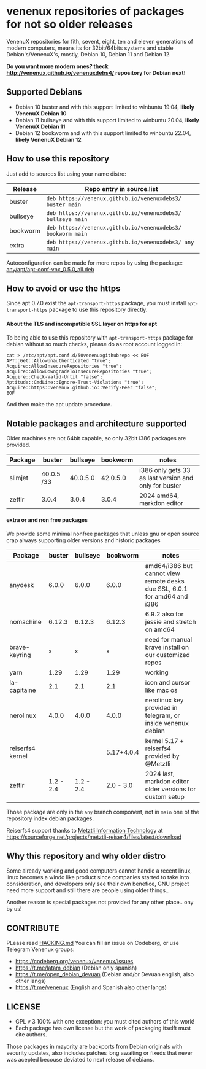 # venenux repositories of packages for not so older releases

VenenuX repositories for fith, sevent, eight, ten and eleven generations of modern computers, means 
its for 32bit/64bits systems and stable Debian's/VenenuX's, mostly, Debian 10, Debian 11 and Debian 12.

**Do you want more modern ones? theck http://venenux.github.io/venenuxdebs4/ repository for Debian next!**

## Supported Debians

* Debian 10 buster and with this support limited to winbuntu 19.04, **likely VenenuX Debian 10**
* Debian 11 bullseye and with this support limited to winbuntu 20.04, **likely VenenuX Debian 11**
* Debian 12 bookworm and with this support limited to winbuntu 22.04, **likely VenenuX Debian 12**

## How to use this repository

Just add to sources list using your name distro:

| Release  | Repo entry in source.list |
| -------- | ------------------------------------------------------------- |
| buster   | `deb https://venenux.github.io/venenuxdebs3/ buster main`    |
| bullseye | `deb https://venenux.github.io/venenuxdebs3/ bullseye main`    |
| bookworm | `deb https://venenux.github.io/venenuxdebs3/ bookworm main`   |
| extra    | `deb https://venenux.github.io/venenuxdebs3/ any main`       |

Autoconfiguration can be made for more repos by using the package: [any/apt/apt-conf-vnx_0.5.0_all.deb](any/apt/apt-conf-vnx_0.5.0_all.deb)

## How to avoid or use the https

Since apt 0.7.0 exist the `apt-transport-https` package,
you must install  `apt-transport-https` package to use this repository directly.

#### About the TLS and incompatible SSL layer on https for apt

To being able to use this repository with `apt-transport-https` package for debian without so much checks, 
please do as root account logged in:

```
cat > /etc/apt/apt.conf.d/50venenuxgithubrepo << EOF
APT::Get::AllowUnauthenticated "true";
Acquire::AllowInsecureRepositories "true";
Acquire::AllowDowngradeToInsecureRepositories "true";
Acquire::Check-Valid-Until "false";
Aptitude::CmdLine::Ignore-Trust-Violations "true";
Acquire::https::venenux.github.io::Verify-Peer "false";
EOF
```

And then make the apt update procedure.

## Notable packages and architecture supported

Older machines are not 64bit capable, so only 32bit i386 packages are provided.

| Package            | buster     | bullseye   | bookworm   | notes    |
| ------------------ | ---------- | ---------- | ---------- | -------- |
| slimjet            | 40.0.5 /33 | 40.0.5.0   | 42.0.5.0   | i386 only gets 33 as last version and only for buster |
| zettlr             | 3.0.4      | 3.0.4      | 3.0.4      | 2024 amd64, markdon editor

#### extra or and non free packages

We provide some minimal nonfree packages that unless gnu or open source crap 
always supporting older versions and historic packages


| Package            | buster     | bullseye   | bookworm   | notes    |
| ------------------ | ---------- | ---------- | ---------- | -------- |
| anydesk            | 6.0.0      | 6.0.0      | 6.0.0      | amd64/i386 but cannot view remote desks due SSL, 6.0.1 for amd64 and i386 |
| nomachine          | 6.12.3     | 6.12.3     | 6.12.3     | 6.9.2 also for jessie and stretch on amd64 |
| brave-keyring      |   x        |     x      |     x      | need for manual brave install on our customized repos  |
| yarn               |  1.29      | 1.29       | 1.29       | working    |
| la-capitaine       | 2.1        | 2.1        | 2.1        | icon and cursor like mac os |
| nerolinux          | 4.0.0      | 4.0.0      | 4.0.0      | nerolinux key provided in telegram, or inside venenux debian |
| reiserfs4 kernel   |            |            | 5.17+4.0.4 | kernel 5.17 + reiserfs4 provided by @Metztli |
| zettlr             | 1.2 - 2.4  | 1.2 - 2.4  | 2.0 - 3.0  | 2024 last, markdon editor older versions for custom setup |

Those package are only in the `any` branch component, not in `main` one of the repository index debian packages.

Reiserfs4 support thanks to [Metztli Information Technology](https://metztli.it/amatlocuilin) at https://sourceforge.net/projects/metztli-reiser4/files/latest/download

##  Why this repository and why older distro

Some already working and good computers cannot handle a recent linux, 
linux becomes a windo like product since companies started to take into consideration, 
and developers only see their own benefice, GNU project need more support 
and still there are people using older things..

Another reason is special packages not provided for any other place.. ony by us!

## CONTRIBUTE

PLease read [HACKING.md](HACKING.md) You can fill an issue on Codeberg, or use Telegram Venenux groups:

* https://codeberg.org/venenux/venenux/issues
* https://t.me/latam_debian (Debian only spanish)
* https://t.me/open_debian_devuan (Debian and/or Devuan english, also other langs)
* https://t.me/venenux (English and Spanish also other langs)

## LICENSE

* GPL v 3 100% with one exception: you must cited authors of this work!
* Each package has own license but the work of packaging itselft must cite authors.

Those packages in mayority are backports from Debian originals with security updates, 
also includes patches long awaiting or fixeds that never was acepted becouse deviated to next release of debians.
